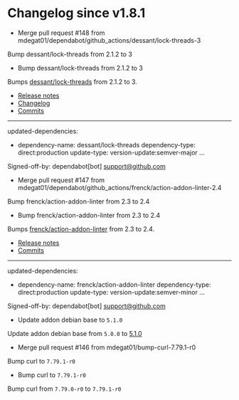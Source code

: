 # Changelog since v1.8.1
- Merge pull request #148 from mdegat01/dependabot/github_actions/dessant/lock-threads-3

Bump dessant/lock-threads from 2.1.2 to 3 
- Bump dessant/lock-threads from 2.1.2 to 3

Bumps [dessant/lock-threads](https://github.com/dessant/lock-threads) from 2.1.2 to 3.
- [Release notes](https://github.com/dessant/lock-threads/releases)
- [Changelog](https://github.com/dessant/lock-threads/blob/master/CHANGELOG.md)
- [Commits](https://github.com/dessant/lock-threads/compare/v2.1.2...v3)

---
updated-dependencies:
- dependency-name: dessant/lock-threads
  dependency-type: direct:production
  update-type: version-update:semver-major
...

Signed-off-by: dependabot[bot] <support@github.com> 
- Merge pull request #147 from mdegat01/dependabot/github_actions/frenck/action-addon-linter-2.4

Bump frenck/action-addon-linter from 2.3 to 2.4 
- Bump frenck/action-addon-linter from 2.3 to 2.4

Bumps [frenck/action-addon-linter](https://github.com/frenck/action-addon-linter) from 2.3 to 2.4.
- [Release notes](https://github.com/frenck/action-addon-linter/releases)
- [Commits](https://github.com/frenck/action-addon-linter/compare/v2.3...v2.4)

---
updated-dependencies:
- dependency-name: frenck/action-addon-linter
  dependency-type: direct:production
  update-type: version-update:semver-minor
...

Signed-off-by: dependabot[bot] <support@github.com> 
- Update addon debian base to `5.1.0`

Update addon debian base from `5.0.0` to [5.1.0](https://github.com/hassio-addons/addon-debian-base/releases/tag/v5.1.0) 
- Merge pull request #146 from mdegat01/bump-curl-7.79.1-r0

Bump curl to `7.79.1-r0` 
- Bump curl to `7.79.1-r0`

Bump curl from `7.79.0-r0` to `7.79.1-r0` 
